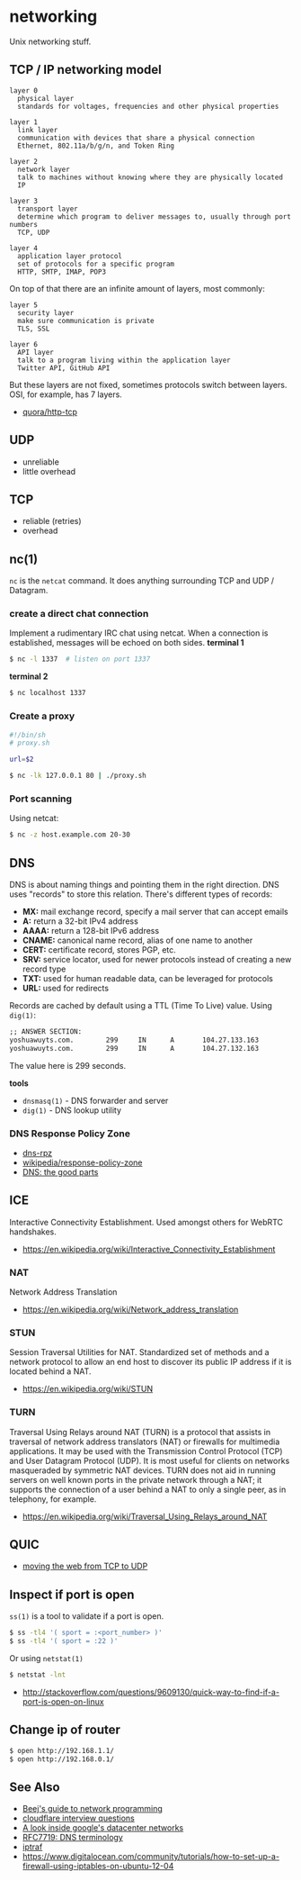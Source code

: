 # networking
Unix networking stuff.

## TCP / IP networking model
```
layer 0
  physical layer
  standards for voltages, frequencies and other physical properties

layer 1
  link layer
  communication with devices that share a physical connection
  Ethernet, 802.11a/b/g/n, and Token Ring

layer 2
  network layer
  talk to machines without knowing where they are physically located
  IP

layer 3
  transport layer
  determine which program to deliver messages to, usually through port numbers
  TCP, UDP

layer 4
  application layer protocol
  set of protocols for a specific program
  HTTP, SMTP, IMAP, POP3
```

On top of that there are an infinite amount of layers, most commonly:
```
layer 5
  security layer
  make sure communication is private
  TLS, SSL

layer 6
  API layer
  talk to a program living within the application layer
  Twitter API, GitHub API
```

But these layers are not fixed, sometimes protocols switch between layers. OSI,
for example, has 7 layers.

- [quora/http-tcp](http://www.quora.com/What-is-the-difference-between-HTTP-protocol-and-TCP-protocol)

## UDP
- unreliable
- little overhead

## TCP
- reliable (retries)
- overhead

## nc(1)
`nc` is the `netcat` command. It does anything surrounding TCP and UDP /
Datagram.

### create a direct chat connection
Implement a rudimentary IRC chat using netcat. When a connection is
established, messages will be echoed on both sides.
__terminal 1__
```sh
$ nc -l 1337  # listen on port 1337
```
__terminal 2__
```sh
$ nc localhost 1337
```

### Create a proxy
```sh
#!/bin/sh
# proxy.sh

url=$2
```
```sh
$ nc -lk 127.0.0.1 80 | ./proxy.sh
```

### Port scanning
Using netcat:
```sh
$ nc -z host.example.com 20-30
```

## DNS
DNS is about naming things and pointing them in the right direction. DNS uses
"records" to store this relation. There's different types of records:
- __MX:__ mail exchange record, specify a mail server that can accept emails
- __A:__ return a 32-bit IPv4 address
- __AAAA:__ return a 128-bit IPv6 address
- __CNAME:__ canonical name record, alias of one name to another
- __CERT:__ certificate record, stores PGP, etc.
- __SRV:__ service locator, used for newer protocols instead of creating a new
  record type
- __TXT:__ used for human readable data, can be leveraged for protocols
- __URL:__ used for redirects

Records are cached by default using a TTL (Time To Live) value. Using `dig(1)`:
```txt
;; ANSWER SECTION:
yoshuawuyts.com.        299     IN      A       104.27.133.163
yoshuawuyts.com.        299     IN      A       104.27.132.163
```
The value here is 299 seconds.

__tools__
- `dnsmasq(1)` - DNS forwarder and server
- `dig(1)` - DNS lookup utility

### DNS Response Policy Zone
- [dns-rpz](http://www.redpill-linpro.com/sysadvent/2015/12/08/dns-rpz.html)
- [wikipedia/response-policy-zone](https://en.wikipedia.org/wiki/Response_policy_zone)
- [DNS: the good parts](https://www.petekeen.net/dns-the-good-parts)

## ICE
Interactive Connectivity Establishment. Used amongst others for WebRTC
handshakes.
- https://en.wikipedia.org/wiki/Interactive_Connectivity_Establishment

### NAT
Network Address Translation
- https://en.wikipedia.org/wiki/Network_address_translation

### STUN
Session Traversal Utilities for NAT. Standardized set of methods and a network
protocol to allow an end host to discover its public IP address if it is
located behind a NAT.
- https://en.wikipedia.org/wiki/STUN

### TURN
Traversal Using Relays around NAT (TURN) is a protocol that assists in
traversal of network address translators (NAT) or firewalls for multimedia
applications. It may be used with the Transmission Control Protocol (TCP) and
User Datagram Protocol (UDP). It is most useful for clients on networks
masqueraded by symmetric NAT devices. TURN does not aid in running servers on
well known ports in the private network through a NAT; it supports the
connection of a user behind a NAT to only a single peer, as in telephony, for
example.
- https://en.wikipedia.org/wiki/Traversal_Using_Relays_around_NAT

## QUIC
- [moving the web from TCP to UDP](https://ma.ttias.be/googles-quic-protocol-moving-web-tcp-udp/)

## Inspect if port is open
`ss(1)` is a tool to validate if a port is open.
```sh
$ ss -tl4 '( sport = :<port_number> )'
$ ss -tl4 '( sport = :22 )'
```

Or using `netstat(1)`
```sh
$ netstat -lnt
```
- http://stackoverflow.com/questions/9609130/quick-way-to-find-if-a-port-is-open-on-linux

## Change ip of router
```sh
$ open http://192.168.1.1/
$ open http://192.168.0.1/
```

## See Also
- [Beej's guide to network programming](http://beej.us/guide/bgnet/output/html/singlepage/bgnet.html)
- [cloudflare interview questions](https://blog.cloudflare.com/cloudflare-interview-questions/)
- [A look inside google's datacenter networks](http://googlecloudplatform.blogspot.nl/2015/06/A-Look-Inside-Googles-Data-Center-Networks.html?m=1)
- [RFC7719: DNS terminology](https://tools.ietf.org/html/rfc7719)
- [iptraf](http://iptraf.seul.org/)
- https://www.digitalocean.com/community/tutorials/how-to-set-up-a-firewall-using-iptables-on-ubuntu-12-04
